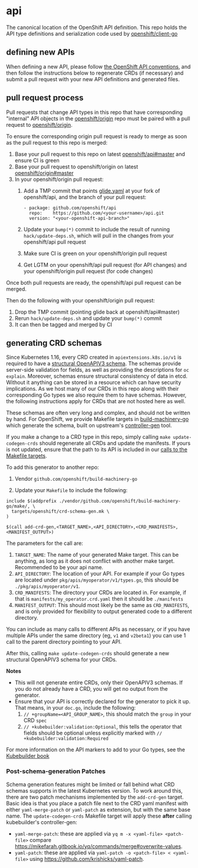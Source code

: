 # api
The canonical location of the OpenShift API definition.  This repo holds the API type definitions and serialization code used by [openshift/client-go](https://github.com/openshift/client-go)

## defining new APIs

When defining a new API, please follow [the OpenShift API
conventions](https://github.com/openshift/enhancements/blob/master/CONVENTIONS.md#api),
and then follow the instructions below to regenerate CRDs (if necessary) and
submit a pull request with your new API definitions and generated files.

## pull request process

Pull requests that change API types in this repo that have corresponding "internal" API objects in the 
[openshift/origin](https://github.com/openshift/origin) repo must be paired with a pull request to
[openshift/origin](https://github.com/openshift/origin).

To ensure the corresponding origin pull request is ready to merge as soon as the pull request to this repo is merged:
1. Base your pull request to this repo on latest [openshift/api#master](https://github.com/openshift/api/commits/master) and ensure CI is green
2. Base your pull request to openshift/origin on latest [openshift/origin#master](https://github.com/openshift/origin/commits/master)
3. In your openshift/origin pull request:
   1. Add a TMP commit that points [glide.yaml](https://github.com/openshift/origin/blob/master/glide.yaml#L39-L41) at your fork of openshift/api, and the branch of your pull request:

      ```
      - package: github.com/openshift/api
        repo:    https://github.com/<your-username>/api.git
        version: "<your-openshift-api-branch>"
      ```

    2. Update your `bump(*)` commit to include the result of running `hack/update-deps.sh`, which will pull in the changes from your openshift/api pull request
    3. Make sure CI is green on your openshift/origin pull request 
    4. Get LGTM on your openshift/api pull request (for API changes) and your openshift/origin pull request (for code changes)

Once both pull requests are ready, the openshift/api pull request can be merged.

Then do the following with your openshift/origin pull request:
1. Drop the TMP commit (pointing glide back at openshift/api#master)
2. Rerun `hack/update-deps.sh` and update your `bump(*)` commit
3. It can then be tagged and merged by CI

## generating CRD schemas

Since Kubernetes 1.16, every CRD created in `apiextensions.k8s.io/v1` is required to have a [structural OpenAPIV3 schema](https://kubernetes.io/blog/2019/06/20/crd-structural-schema/). The schemas provide server-side validation for fields, as well as providing the descriptions for `oc explain`. Moreover, schemas ensure structural consistency of data in etcd. Without it anything can be stored in a resource which can have security implications. As we host many of our CRDs in this repo along with their corresponding Go types we also require them to have schemas. However, the following instructions apply for CRDs that are not hosted here as well.

These schemas are often very long and complex, and should not be written by hand. For OpenShift, we provide Makefile targets in [build-machinery-go](https://github.com/openshift/build-machinery-go/) which generate the schema, built on upstream's [controller-gen](https://github.com/kubernetes-sigs/controller-tools) tool.

If you make a change to a CRD type in this repo, simply calling `make update-codegen-crds` should regenerate all CRDs and update the manifests. If yours is not updated, ensure that the path to its API is included in our [calls to the Makefile targets](https://github.com/openshift/api/blob/release-4.5/Makefile#L17-L29).

To add this generator to another repo:
1. Vendor `github.com/openshift/build-machinery-go`

2. Update your `Makefile` to include the following:
```
include $(addprefix ./vendor/github.com/openshift/build-machinery-go/make/, \
  targets/openshift/crd-schema-gen.mk \
)

$(call add-crd-gen,<TARGET_NAME>,<API_DIRECTORY>,<CRD_MANIFESTS>,<MANIFEST_OUTPUT>)
```
The parameters for the call are:

1. `TARGET_NAME`: The name of your generated Make target. This can be anything, as long as it does not conflict with another make target. Recommended to be your api name.
2. `API_DIRECTORY`: The location of your API. For example if your Go types are located under `pkg/apis/myoperator/v1/types.go`, this should be `./pkg/apis/myoperator/v1`.
3. `CRD_MANIFESTS`: The directory your CRDs are located in. For example, if that is `manifests/my_operator.crd.yaml` then it should be `./manifests`
4. `MANIFEST_OUTPUT`: This should most likely be the same as `CRD_MANIFESTS`, and is only provided for flexibility to output generated code to a different directory.

You can include as many calls to different APIs as necessary, or if you have multiple APIs under the same directory (eg, `v1` and `v2beta1`) you can use 1 call to the parent directory pointing to your API.

After this, calling `make update-codegen-crds` should generate a new structural OpenAPIV3 schema for your CRDs.

**Notes** 
- This will not generate entire CRDs, only their OpenAPIV3 schemas. If you do not already have a CRD, you will get no output from the generator.
- Ensure that your API is correctly declared for the generator to pick it up. That means, in your `doc.go`, include the following:
  1. `// +groupName=<API_GROUP_NAME>`, this should match the `group` in your CRD `spec`
  2. `// +kubebuilder:validation:Optional`, this tells the operator that fields should be optional unless explicitly marked with `// +kubebuilder:validation:Required`
  
For more information on the API markers to add to your Go types, see the [Kubebuilder book](https://book.kubebuilder.io/reference/markers.html)

### Post-schema-generation Patches

Schema generation features might be limited or fall behind what CRD schemas supports in the latest Kubernetes version.
To work around this, there are two patch mechanisms implemented by the `add-crd-gen` target. Basic idea is that you 
place a patch file next to the CRD yaml manifest with either `yaml-merge-patch` or `yaml-patch` as extension, 
but with the same base name. The `update-codegen-crds` Makefile target will apply these **after** calling 
kubebuilder's controller-gen:

- `yaml-merge-patch`: these are applied via `yq m -x <yaml-file> <patch-file>` compare https://mikefarah.gitbook.io/yq/commands/merge#overwrite-values.
- `yaml-patch`: these are applied via `yaml-patch -o <patch-file> < <yaml-file>` using https://github.com/krishicks/yaml-patch.
